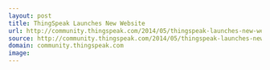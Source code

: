 ```yaml
---
layout: post
title: ThingSpeak Launches New Website
url: http://community.thingspeak.com/2014/05/thingspeak-launches-new-website/
source: http://community.thingspeak.com/2014/05/thingspeak-launches-new-website/
domain: community.thingspeak.com
image: 
---
```


